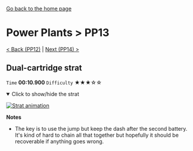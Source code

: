 [Go back to the home page](https://github.com/Doublevil/scbspeedrun)

# Power Plants > PP13

[< Back (PP12)](https://github.com/Doublevil/scbspeedrun/blob/main/levels/pp/PP12.md) | [Next (PP14) >](https://github.com/Doublevil/scbspeedrun/blob/main/levels/pp/PP14.md)

## Dual-cartridge strat

`Time` **00:10.900** `Difficulty` ★★★☆☆
<details open>
  <summary>Click to show/hide the strat</summary>

  [![Strat animation](https://github.com/Doublevil/scbspeedrun/blob/main/media/levels/pp/PP13_DualStrat.webp)](https://github.com/Doublevil/scbspeedrun/blob/main/media/levels/pp/PP13_DualStrat.mp4)

  **Notes**
  - The key is to use the jump but keep the dash after the second battery. It's kind of hard to chain all that together but hopefully it should be recoverable if anything goes wrong.
</details>
